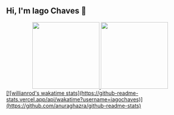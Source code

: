 ## Hi, I'm Iago Chaves 👋

<div align="center">
  <a href="https://github.com/iagochaves">
  <img height="180em" src="https://github-readme-stats.vercel.app/api?username=iagochaves&show_icons=true&theme=buefy&include_all_commits=true&count_private=true"/>
  <img height="180em" src="https://github-readme-stats.vercel.app/api/top-langs/?username=iagochaves&layout=compact&langs_count=7&theme=buefy"/>
</div>
  [![willianrod's wakatime stats](https://github-readme-stats.vercel.app/api/wakatime?username=iagochaves)](https://github.com/anuraghazra/github-readme-stats)

